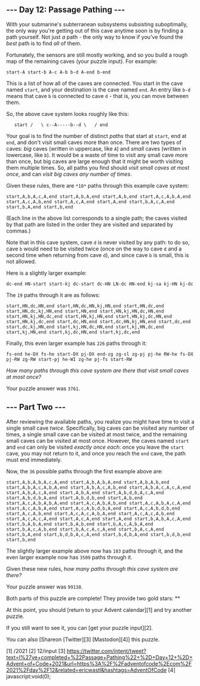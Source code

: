 
## --- Day 12: Passage Pathing ---

With your submarine's subterranean subsystems subsisting suboptimally, the only way you're getting out of this cave anytime soon is by finding a path yourself. Not just *a* path - the only way to know if you've found the *best* path is to find *all* of them.

Fortunately, the sensors are still mostly working, and so you build a rough map of the remaining caves (your puzzle input). For example:

`start-A
start-b
A-c
A-b
b-d
A-end
b-end
`

This is a list of how all of the caves are connected. You start in the cave named `start`, and your destination is the cave named `end`. An entry like `b-d` means that cave `b` is connected to cave `d` - that is, you can move between them.

So, the above cave system looks roughly like this:

`    start
    /   \
c--A-----b--d
    \   /
     end
`

Your goal is to find the number of distinct *paths* that start at `start`, end at `end`, and don't visit small caves more than once. There are two types of caves: *big* caves (written in uppercase, like `A`) and *small* caves (written in lowercase, like `b`). It would be a waste of time to visit any small cave
more than once, but big caves are large enough that it might be worth visiting them multiple times. So, all paths you find should *visit small caves at most once*, and can *visit big caves any number of times*.

Given these rules, there are `*10*` paths through this example cave system:

`start,A,b,A,c,A,end
start,A,b,A,end
start,A,b,end
start,A,c,A,b,A,end
start,A,c,A,b,end
start,A,c,A,end
start,A,end
start,b,A,c,A,end
start,b,A,end
start,b,end
`

(Each line in the above list corresponds to a single path; the caves visited by that path are listed in the order they are visited and separated by commas.)

Note that in this cave system, cave `d` is never visited by any path: to do so, cave `b` would need to be visited twice (once on the way to cave `d` and a second time when returning from cave `d`), and since cave `b` is small, this is not allowed.

Here is a slightly larger example:

`dc-end
HN-start
start-kj
dc-start
dc-HN
LN-dc
HN-end
kj-sa
kj-HN
kj-dc
`

The `19` paths through it are as follows:

`start,HN,dc,HN,end
start,HN,dc,HN,kj,HN,end
start,HN,dc,end
start,HN,dc,kj,HN,end
start,HN,end
start,HN,kj,HN,dc,HN,end
start,HN,kj,HN,dc,end
start,HN,kj,HN,end
start,HN,kj,dc,HN,end
start,HN,kj,dc,end
start,dc,HN,end
start,dc,HN,kj,HN,end
start,dc,end
start,dc,kj,HN,end
start,kj,HN,dc,HN,end
start,kj,HN,dc,end
start,kj,HN,end
start,kj,dc,HN,end
start,kj,dc,end
`

Finally, this even larger example has `226` paths through it:

`fs-end
he-DX
fs-he
start-DX
pj-DX
end-zg
zg-sl
zg-pj
pj-he
RW-he
fs-DX
pj-RW
zg-RW
start-pj
he-WI
zg-he
pj-fs
start-RW
`

*How many paths through this cave system are there that visit small caves at most once?*

Your puzzle answer was `3761`.

## --- Part Two ---

After reviewing the available paths, you realize you might have time to visit a single small cave *twice*. Specifically, big caves can be visited any number of times, a single small cave can be visited at most twice, and the remaining small caves can be visited at most once. However, the caves named `start` and
`end` can only be visited *exactly once each*: once you leave the `start` cave, you may not return to it, and once you reach the `end` cave, the path must end immediately.

Now, the `36` possible paths through the first example above are:

`start,A,b,A,b,A,c,A,end
start,A,b,A,b,A,end
start,A,b,A,b,end
start,A,b,A,c,A,b,A,end
start,A,b,A,c,A,b,end
start,A,b,A,c,A,c,A,end
start,A,b,A,c,A,end
start,A,b,A,end
start,A,b,d,b,A,c,A,end
start,A,b,d,b,A,end
start,A,b,d,b,end
start,A,b,end
start,A,c,A,b,A,b,A,end
start,A,c,A,b,A,b,end
start,A,c,A,b,A,c,A,end
start,A,c,A,b,A,end
start,A,c,A,b,d,b,A,end
start,A,c,A,b,d,b,end
start,A,c,A,b,end
start,A,c,A,c,A,b,A,end
start,A,c,A,c,A,b,end
start,A,c,A,c,A,end
start,A,c,A,end
start,A,end
start,b,A,b,A,c,A,end
start,b,A,b,A,end
start,b,A,b,end
start,b,A,c,A,b,A,end
start,b,A,c,A,b,end
start,b,A,c,A,c,A,end
start,b,A,c,A,end
start,b,A,end
start,b,d,b,A,c,A,end
start,b,d,b,A,end
start,b,d,b,end
start,b,end
`

The slightly larger example above now has `103` paths through it, and the even larger example now has `3509` paths through it.

Given these new rules, *how many paths through this cave system are there?*

Your puzzle answer was `99138`.

Both parts of this puzzle are complete! They provide two gold stars: **

At this point, you should [return to your Advent calendar][1] and try another puzzle.

If you still want to see it, you can [get your puzzle input][2].

You can also [Shareon [Twitter][3] [Mastodon][4]] this puzzle.

[1] /2021
[2] 12/input
[3] https://twitter.com/intent/tweet?text=I%27ve+completed+%22Passage+Pathing%22+%2D+Day+12+%2D+Advent+of+Code+2021&url=https%3A%2F%2Fadventofcode%2Ecom%2F2021%2Fday%2F12&related=ericwastl&hashtags=AdventOfCode
[4] javascript:void(0);

